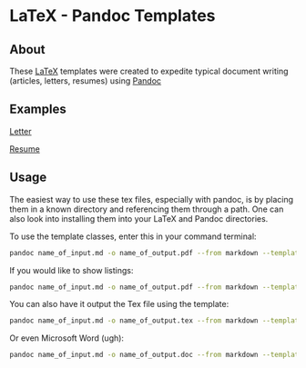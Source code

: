# LaTeX - Pandoc Templates

## About 

These [LaTeX](https://www.latex-project.org/get/) templates were created to expedite typical document writing (articles, letters, resumes) using [Pandoc](https://pandoc.org/)

## Examples

[Letter](http://docs.google.com/gview?url=https://github.com/dkadyrov/latex_templates/raw/master/letter/Example/letter.pdf)

[Resume](http://docs.google.com/gview?url=https://github.com/dkadyrov/latex_templates/raw/master/resume/Example/resume.pdf)
## Usage

The easiest way to use these tex files, especially with pandoc, is by placing them in a known directory and referencing them through a path. One can also look into installing them into your LaTeX and Pandoc directories. 

To use the template classes, enter this in your command terminal:

```bash 
pandoc name_of_input.md -o name_of_output.pdf --from markdown --template name_of_template.tex
```

If you would like to show listings: 

```bash 
pandoc name_of_input.md -o name_of_output.pdf --from markdown --template name_of_template.tex --listings
```

You can also have it output the Tex file using the template: 

```bash 
pandoc name_of_input.md -o name_of_output.tex --from markdown --template name_of_template.tex --listings
```

Or even Microsoft Word (ugh): 

```bash 
pandoc name_of_input.md -o name_of_output.doc --from markdown --template name_of_template.tex --listings
```